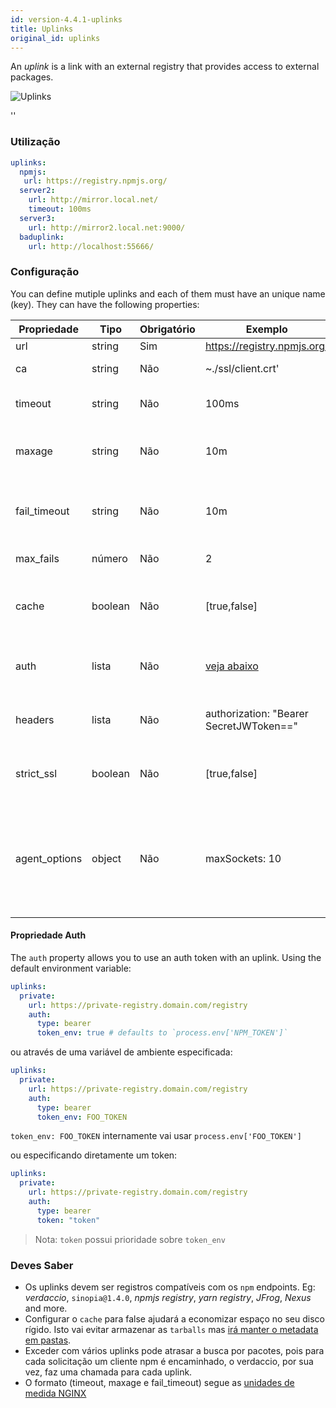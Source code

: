 ```yaml
---
id: version-4.4.1-uplinks
title: Uplinks
original_id: uplinks
---
```


An *uplink* is a link with an external registry that provides access to external packages.

![Uplinks](https://user-images.githubusercontent.com/558752/52976233-fb0e3980-33c8-11e9-8eea-5415e6018144.png)

<div id="codefund">''</div>

### Utilização

```yaml
uplinks:
  npmjs:
   url: https://registry.npmjs.org/
  server2:
    url: http://mirror.local.net/
    timeout: 100ms
  server3:
    url: http://mirror2.local.net:9000/
  baduplink:
    url: http://localhost:55666/
```
### Configuração

You can define mutiple uplinks and each of them must have an unique name (key). They can have the following properties:

| Propriedade   | Tipo    | Obrigatório | Exemplo                                 | Suporte  | Descrição                                                                                                                                                                | Padrão     |
| ------------- | ------- | ----------- | --------------------------------------- | -------- | ------------------------------------------------------------------------------------------------------------------------------------------------------------------------ | ---------- |
| url           | string  | Sim         | https://registry.npmjs.org/             | completo | A url do registro                                                                                                                                                        | npmjs      |
| ca            | string  | Não         | ~./ssl/client.crt'                      | completo | Local do certificado SSL                                                                                                                                                 | No default |
| timeout       | string  | Não         | 100ms                                   | completo | define novo tempo limite para o pedido                                                                                                                                   | 30s        |
| maxage        | string  | Não         | 10m                                     | completo | o limite de tempo para o cache ser válido                                                                                                                                | 2m         |
| fail_timeout  | string  | Não         | 10m                                     | completo | define o tempo máximo quando uma solicitação se torna uma falha                                                                                                          | 5m         |
| max_fails     | número  | Não         | 2                                       | completo | limite máximo de falhas                                                                                                                                                  | 2          |
| cache         | boolean | Não         | [true,false]                            | >= 2.1   | armazenar em cache todos os tarballs remotos presentes no armazenamento                                                                                                  | true       |
| auth          | lista   | Não         | [veja abaixo](uplinks.md#auth-property) | >= 2.5   | atribui o cabeçalho 'Autorização' [mais info](http://blog.npmjs.org/post/118393368555/deploying-with-npm-private-modules)                                                | disabled   |
| headers       | lista   | Não         | authorization: "Bearer SecretJWToken==" | completo | lista de cabeçalhos customizados para o uplink                                                                                                                           | disabled   |
| strict_ssl    | boolean | Não         | [true,false]                            | >= 3.0   | Se verdadeiro, requer certificados SSL válidos.                                                                                                                          | true       |
| agent_options | object  | Não         | maxSockets: 10                          | >= 4.0.2 | options for the HTTP or HTTPS Agent responsible for managing uplink connection persistence and reuse [more info](https://nodejs.org/api/http.html#http_class_http_agent) | No default |

#### Propriedade Auth

The `auth` property allows you to use an auth token with an uplink. Using the default environment variable:

```yaml
uplinks:
  private:
    url: https://private-registry.domain.com/registry
    auth:
      type: bearer
      token_env: true # defaults to `process.env['NPM_TOKEN']`
```

ou através de uma variável de ambiente especificada:

```yaml
uplinks:
  private:
    url: https://private-registry.domain.com/registry
    auth:
      type: bearer
      token_env: FOO_TOKEN
```

`token_env: FOO_TOKEN` internamente vai usar `process.env['FOO_TOKEN']`

ou especificando diretamente um token:

```yaml
uplinks:
  private:
    url: https://private-registry.domain.com/registry
    auth:
      type: bearer
      token: "token"
```

> Nota: `token` possui prioridade sobre `token_env`

### Deves Saber

* Os uplinks devem ser registros compatíveis com os `npm` endpoints. Eg: *verdaccio*, `sinopia@1.4.0`, *npmjs registry*, *yarn registry*, *JFrog*, *Nexus* and more.
* Configurar o `cache` para false ajudará a economizar espaço no seu disco rígido. Isto vai evitar armazenar as `tarballs` mas [irá manter o metadata em pastas](https://github.com/verdaccio/verdaccio/issues/391).
* Exceder com vários uplinks pode atrasar a busca por pacotes, pois para cada solicitação um cliente npm é encaminhado, o verdaccio, por sua vez, faz uma chamada para cada uplink.
* O formato (timeout, maxage e fail_timeout) segue as [unidades de medida NGINX](http://nginx.org/en/docs/syntax.html)
